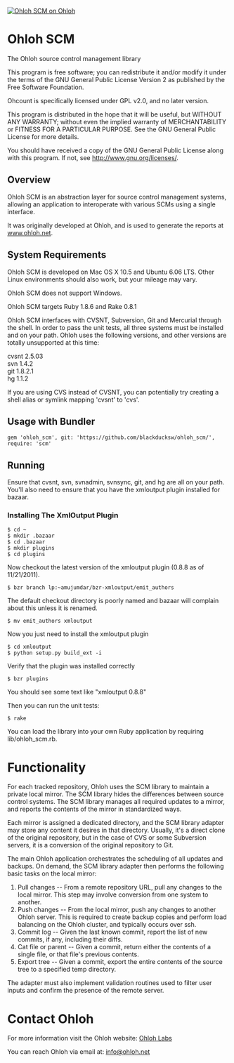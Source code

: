 [![Ohloh SCM on Ohloh](https://www.ohloh.net/p/ohloh_scm/widgets/project_partner_badge.gif)](https://www.ohloh.net/p/ohloh_scm)

# Ohloh SCM

The Ohloh source control management library

This program is free software; you can redistribute it and/or modify
it under the terms of the GNU General Public License Version 2 as
published by the Free Software Foundation.

Ohcount is specifically licensed under GPL v2.0, and no later version.

This program is distributed in the hope that it will be useful,
but WITHOUT ANY WARRANTY; without even the implied warranty of
MERCHANTABILITY or FITNESS FOR A PARTICULAR PURPOSE.  See the
GNU General Public License for more details.

You should have received a copy of the GNU General Public License
along with this program.  If not, see <http://www.gnu.org/licenses/>.

## Overview

Ohloh SCM is an abstraction layer for source control management systems,
allowing an application to interoperate with various SCMs using a
single interface.

It was originally developed at Ohloh, and is used to generate
the reports at www.ohloh.net.

## System Requirements

Ohloh SCM is developed on Mac OS X 10.5 and Ubuntu 6.06 LTS. Other Linux
environments should also work, but your mileage may vary.

Ohloh SCM does not support Windows.

Ohloh SCM targets Ruby 1.8.6 and Rake 0.8.1

Ohloh SCM interfaces with CVSNT, Subversion, Git and Mercurial through the
shell.  In order to pass the unit tests, all three systems must be installed
and on your path. Ohloh uses the following versions, and other versions are
totally unsupported at this time:

cvsnt 2.5.03  
svn 1.4.2  
git 1.8.2.1  
hg 1.1.2  

If you are using CVS instead of CVSNT, you can potentially try creating
a shell alias or symlink mapping 'cvsnt' to 'cvs'.

## Usage with Bundler

```
gem 'ohloh_scm', git: 'https://github.com/blackducksw/ohloh_scm/', require: 'scm'
```
## Running

Ensure that cvsnt, svn, svnadmin, svnsync, git, and hg are all on your path. You'll also need to ensure that you have the xmloutput plugin installed for bazaar.

### Installing The XmlOutput Plugin
    $ cd ~
    $ mkdir .bazaar
    $ cd .bazaar
    $ mkdir plugins
    $ cd plugins

Now checkout the latest version of the xmloutput plugin (0.8.8 as of 11/21/2011). 

    $ bzr branch lp:~amujumdar/bzr-xmloutput/emit_authors

The default checkout directory is poorly named and bazaar will complain about this unless it is renamed.

    $ mv emit_authors xmloutput

Now you just need to install the xmloutput plugin

    $ cd xmloutput
    $ python setup.py build_ext -i

Verify that the plugin was installed correctly

    $ bzr plugins

You should see some text like "xmloutput 0.8.8"

Then you can run the unit tests:

    $ rake

You can load the library into your own Ruby application by requiring lib/ohloh_scm.rb.

# Functionality

For each tracked repository, Ohloh uses the SCM library to maintain a private
local mirror. The SCM library hides the differences between source control
systems. The SCM library manages all required updates to a mirror, and reports
the contents of the mirror in standardized ways.

Each mirror is assigned a dedicated directory, and the SCM library adapter may
store any content it desires in that directory. Usually, it's a direct clone of
the original repository, but in the case of CVS or some Subversion servers, it
is a conversion of the original repository to Git.

The main Ohloh application orchestrates the scheduling of all updates and
backups. On demand, the SCM library adapter then performs the following basic
tasks on the local mirror:

1. Pull changes -- From a remote repository URL, pull any changes to the local
mirror. This step may involve conversion from one system to another.
2. Push changes -- From the local mirror, push any changes to another Ohloh
server. This is required to create backup copies and perform load balancing on
the Ohloh cluster, and typically occurs over ssh.
3. Commit log -- Given the last known commit, report the list of new commits,
if any, including their diffs.
4. Cat file or parent -- Given a commit, return either the contents of a
single file, or that file's previous contents.
5. Export tree -- Given a commit, export the entire contents of the source tree
to a specified temp directory.

The adapter must also implement validation routines used to filter user inputs
and confirm the presence of the remote server.

# Contact Ohloh

For more information visit the Ohloh website:
[Ohloh Labs](http://labs.ohloh.net)

You can reach Ohloh via email at:
[info@ohloh.net](mailto:info@ohloh.net)
